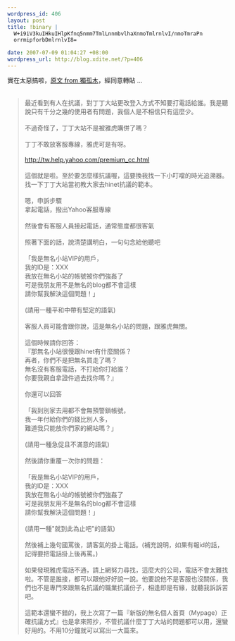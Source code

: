 ```yaml
--- 
wordpress_id: 406
layout: post
title: !binary |
  W+i9iV3kuIHkuIHlpKfnq5nmm7TmlLnnmbvlhaXnmoTmlrnlvI/nmoTmraPn
  orrmipforbDmlrnlvI8=

date: 2007-07-09 01:04:27 +08:00
wordpress_url: http://blog.xdite.net/?p=406
---
```

實在太惡搞啦，<a href="http://www.wretch.cc/blog/phopicking&amp;article_id=11031785">原文 from 獨孤木</a>，經同意轉貼 ...<br /><br /><blockquote>最近看到有人在抗議，對丁丁大站更改登入方式不知要打電話給誰。我是聽說只有千分之幾的使用者有問題，我個人是不相信只有這麼少。<br /><br />不過奇怪了，丁丁大站不是被雅虎購併了嗎？<br /><br />丁丁不敢放客服專線，雅虎可是有呀。<br /><br /><a href="http://tw.help.yahoo.com/premium_cc.html" target="_blank">http://tw.help.yahoo.com/premium_cc.html</a><br /><br />這個就是啦。至於要怎麼樣抗議喔，這要換我找一下小叮噹的時光追溯器。找一下丁丁大站當初教大家去hinet抗議的範本。<br /><br />嗯，申訴步驟<br />拿起電話，撥出Yahoo客服專線<br /><br />然後會有客服人員接起電話，通常態度都很客氣<br /><br />照著下面的話，說清楚講明白，一句句念給他聽吧<br /><br />「我是無名小站VIP的用戶，<br />我的ID是：XXX<br />我放在無名小站的帳號被你們強姦了<br />可是我朋友用不是無名的blog都不會這樣<br />請你幫我解決這個問題！」<br /><br />(請用一種平和中帶有堅定的語氣)<br /><br />客服人員可能會跟你說，這是無名小站的問題，跟雅虎無關。<br /><br />這個時候請你回答：<br />『那無名小站很慢跟hinet有什麼關係？<br />再者，你們不是把無名買走了嗎？<br />無名沒有客服電話，不打給你打給誰？<br />你要我親自拿證件過去找你嗎？』<br /><br />你還可以回答<br /><br />「我到別家去用都不會無預警鎖帳號，<br />我一年付給你們的錢比別人多，<br />難道我只能放你們家的網站嗎？」<br /><br />(請用一種急促且不滿意的語氣)<br /><br />然後請你重覆一次你的問題：<br /><br />「我是無名小站VIP的用戶，<br />我的ID是：XXX<br />我放在無名小站的帳號被你們強姦了<br />可是我朋友用不是無名的blog都不會這樣<br />請你幫我解決這個問題！」<br /><br />(請用一種"就到此為止吧"的語氣)<br /><br />然後補上幾句國罵後，請客氣的掛上電話。(補充說明，如果有報id的話，記得要把電話掛上後再罵。)<br /><br />如果發現雅虎電話不通，請上網努力尋找，這麼大的公司，電話不會太難找啦。不管是誰接，都可以跟他好好說一說。他要說他不是客服也沒關係，我們也不是專門來跟無名抗議的職業抗議份子，相逢即是有緣，就聽我訴訴苦吧。<br /><br />這範本還蠻不錯的，我上次寫了一篇『新版的無名個人首頁（Mypage）正確抗議方式』也是拿來照抄，不管抗議什麼丁丁大站的問題都可以用，還蠻好用的。不用10分鐘就可以寫出一大篇來。</blockquote>
